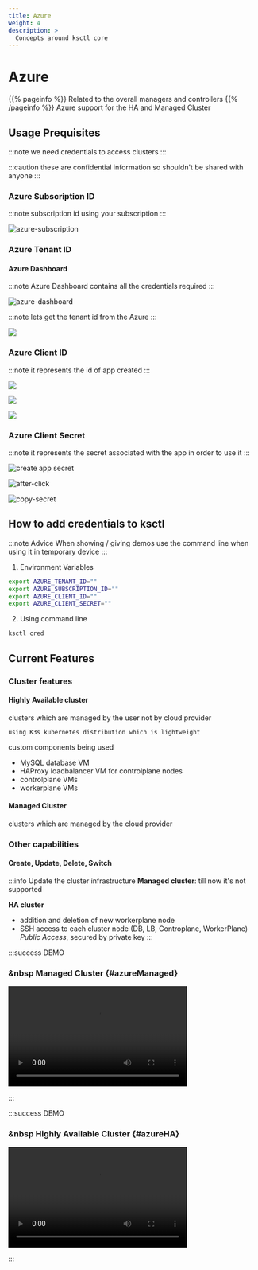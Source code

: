 ```yaml
---
title: Azure
weight: 4
description: >
  Concepts around ksctl core
---
```


# Azure
{{% pageinfo %}}
Related to the overall managers and controllers
{{% /pageinfo %}}
Azure support for the HA and Managed Cluster


## Usage Prequisites

:::note
we need credentials to access clusters
:::

:::caution
these are confidential information so shouldn't be shared with anyone
:::


### Azure Subscription ID

:::note
subscription id using your subscription
:::

![azure-subscription](/ksctl-docs/img/azure/azure-subs-id.png)



### Azure Tenant ID

#### Azure Dashboard

:::note
Azure Dashboard contains all the credentials required
:::

![azure-dashboard](/ksctl-docs/img/azure/azure-dashboard.png)

:::note
lets get the tenant id from the Azure
:::

![](/ksctl-docs/img/azure/azure-tenantid.png)



### Azure Client ID

:::note
it represents the id of app created
:::

![](/ksctl-docs/img/azure/azure-app-reg.png)

![](/ksctl-docs/img/azure/azure-create-app-reg.png)

![](/ksctl-docs/img/azure/azure-clientid.png)



### Azure Client Secret

:::note
it represents the secret associated with the app in order to use it
:::

![create app secret](/img/azure/azure-client-secret1.png)


![after-click](/img/azure/azure-client-secret.png)


![copy-secret](/img/azure/azure-client-secret2.png)

## How to add credentials to ksctl

:::note Advice
When showing / giving demos use the command line
when using it in temporary device
:::

1. Environment Variables

```bash
export AZURE_TENANT_ID=""
export AZURE_SUBSCRIPTION_ID=""
export AZURE_CLIENT_ID=""
export AZURE_CLIENT_SECRET=""
```

2. Using command line

```bash
ksctl cred
```

## Current Features

### Cluster features
#### Highly Available cluster
clusters which are managed by the user not by cloud provider

    using K3s kubernetes distribution which is lightweight

custom components being used
- MySQL database VM
- HAProxy loadbalancer VM for controlplane nodes
- controlplane VMs
- workerplane VMs

#### Managed Cluster
clusters which are managed by the cloud provider

### Other capabilities

#### Create, Update, Delete, Switch

:::info Update the cluster infrastructure
**Managed cluster**: till now it's not supported

**HA cluster**
- addition and deletion of new workerplane node
- SSH access to each cluster node (DB, LB, Controplane, WorkerPlane) _Public Access_, secured by private key
:::

:::success DEMO

### &nbsp Managed Cluster {#azureManaged}

<video width="360" height="202" controls>
<source src="../../videos/ksctl-azure-managed.mp4" type="video/mp4" />
Your browser does not support the video tag.
</video>

:::

:::success DEMO

### &nbsp Highly Available Cluster {#azureHA}

<video width="360" height="202" controls>
<source src="../../videos/ksctl-azure-ha.mp4" type="video/mp4" />
Your browser does not support the video tag.
</video>

:::

